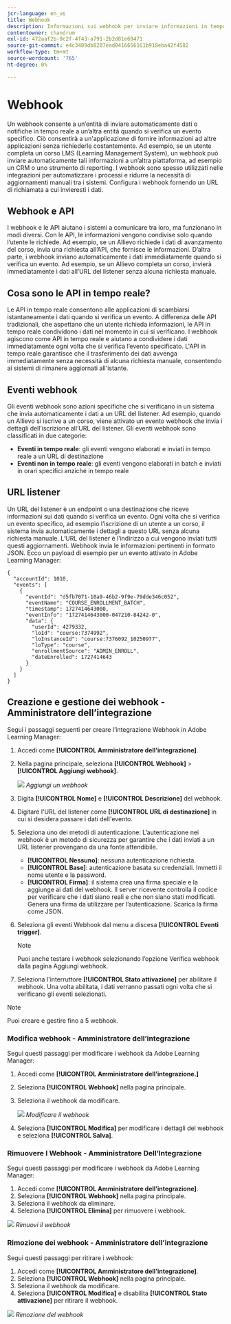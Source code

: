 ```yaml
---
jcr-language: en_us
title: Webhook
description: Informazioni sui webhook per inviare informazioni in tempo reale, come iscrizioni a corsi, creazione di corsi e altre informazioni, a un URL specifico
contentowner: chandrum
exl-id: 472aaf2b-9c2f-4f43-a791-2b2d81e69471
source-git-commit: e4c3489db8207ead0416656161b918eba42f4582
workflow-type: tm+mt
source-wordcount: '765'
ht-degree: 0%

---
```


# Webhook

Un webhook consente a un’entità di inviare automaticamente dati o notifiche in tempo reale a un’altra entità quando si verifica un evento specifico. Ciò consentirà a un&#39;applicazione di fornire informazioni ad altre applicazioni senza richiederle costantemente. Ad esempio, se un utente completa un corso LMS (Learning Management System), un webhook può inviare automaticamente tali informazioni a un’altra piattaforma, ad esempio un CRM o uno strumento di reporting. I webhook sono spesso utilizzati nelle integrazioni per automatizzare i processi e ridurre la necessità di aggiornamenti manuali tra i sistemi. Configura i webhook fornendo un URL di richiamata a cui invieresti i dati.

## Webhook e API

I webhook e le API aiutano i sistemi a comunicare tra loro, ma funzionano in modi diversi. Con le API, le informazioni vengono condivise solo quando l’utente le richiede. Ad esempio, se un Allievo richiede i dati di avanzamento del corso, invia una richiesta all’API, che fornisce le informazioni. D’altra parte, i webhook inviano automaticamente i dati immediatamente quando si verifica un evento. Ad esempio, se un Allievo completa un corso, invierà immediatamente i dati all’URL del listener senza alcuna richiesta manuale.

## Cosa sono le API in tempo reale?

Le API in tempo reale consentono alle applicazioni di scambiarsi istantaneamente i dati quando si verifica un evento. A differenza delle API tradizionali, che aspettano che un utente richieda informazioni, le API in tempo reale condividono i dati nel momento in cui si verificano. I webhook agiscono come API in tempo reale e aiutano a condividere i dati immediatamente ogni volta che si verifica l’evento specificato. L&#39;API in tempo reale garantisce che il trasferimento dei dati avvenga immediatamente senza necessità di alcuna richiesta manuale, consentendo ai sistemi di rimanere aggiornati all&#39;istante.

## Eventi webhook

Gli eventi webhook sono azioni specifiche che si verificano in un sistema che invia automaticamente i dati a un URL del listener. Ad esempio, quando un Allievo si iscrive a un corso, viene attivato un evento webhook che invia i dettagli dell’iscrizione all’URL del listener.
Gli eventi webhook sono classificati in due categorie:

* **Eventi in tempo reale**: gli eventi vengono elaborati e inviati in tempo reale a un URL di destinazione
* **Eventi non in tempo reale**: gli eventi vengono elaborati in batch e inviati in orari specifici anziché in tempo reale

## URL listener

Un URL del listener è un endpoint o una destinazione che riceve informazioni sui dati quando si verifica un evento. Ogni volta che si verifica un evento specifico, ad esempio l’iscrizione di un utente a un corso, il sistema invia automaticamente i dettagli a questo URL senza alcuna richiesta manuale. L’URL del listener è l’indirizzo a cui vengono inviati tutti questi aggiornamenti.
Webhook invia le informazioni pertinenti in formato JSON. Ecco un payload di esempio per un evento attivato in Adobe Learning Manager:

```
{
  "accountId": 1010,
  "events": [
    {
      "eventId": "d5fb7071-10a9-46b2-9f9e-79dde346c052",
      "eventName": "COURSE_ENROLLMENT_BATCH",
      "timestamp": 1727414643000,
      "eventInfo": "1727414643000-047210-84242-0",
      "data": {
        "userId": 4279332,
        "loId": "course:7374992",
        "loInstanceId": "course:7376092_10250977",
        "loType": "course",
        "enrollmentSource": "ADMIN_ENROLL",
        "dateEnrolled": 1727414643
      }
    }
  ]
}
```

## Creazione e gestione dei webhook - Amministratore dell’integrazione

Segui i passaggi seguenti per creare l’integrazione Webhook in Adobe Learning Manager:

1. Accedi come **[!UICONTROL Amministratore dell’integrazione]**.
2. Nella pagina principale, seleziona **[!UICONTROL Webhook]** > **[!UICONTROL Aggiungi webhook]**.

   ![](assets/create-webhook.png)
   _Aggiungi un webhook_

3. Digita **[!UICONTROL Nome]** e **[!UICONTROL Descrizione]** del webhook.
4. Digitare l&#39;URL del listener come **[!UICONTROL URL di destinazione]** in cui si desidera passare i dati dell&#39;evento.
5. Seleziona uno dei metodi di autenticazione:
L’autenticazione nei webhook è un metodo di sicurezza per garantire che i dati inviati a un URL listener provengano da una fonte attendibile.
   * **[!UICONTROL Nessuno]**: nessuna autenticazione richiesta.
   * **[!UICONTROL Base]**: autenticazione basata su credenziali. Immetti il nome utente e la password.
   * **[!UICONTROL Firma]**: il sistema crea una firma speciale e la aggiunge ai dati del webhook. Il server ricevente controlla il codice per verificare che i dati siano reali e che non siano stati modificati. Genera una firma da utilizzare per l’autenticazione. Scarica la firma come JSON.
6. Seleziona gli eventi Webhook dal menu a discesa **[!UICONTROL Eventi trigger]**.

   >[!NOTE]
   >
   >Puoi anche testare i webhook selezionando l’opzione Verifica webhook dalla pagina Aggiungi webhook.

7. Seleziona l&#39;interruttore **[!UICONTROL Stato attivazione]** per abilitare il webhook. Una volta abilitata, i dati verranno passati ogni volta che si verificano gli eventi selezionati.

>[!NOTE]
>
>Puoi creare e gestire fino a 5 webhook.

### Modifica webhook - Amministratore dell’integrazione

Segui questi passaggi per modificare i webhook da Adobe Learning Manager:

1. Accedi come **[!UICONTROL Amministratore dell’integrazione.]**
2. Seleziona **[!UICONTROL Webhook]** nella pagina principale.
3. Seleziona il webhook da modificare.

   ![](assets/edit-webhook.png)
   _Modificare il webhook_
4. Seleziona **[!UICONTROL Modifica]** per modificare i dettagli del webhook e seleziona **[!UICONTROL Salva]**.

### Rimuovere I Webhook - Amministratore Dell’Integrazione

Segui questi passaggi per modificare i webhook da Adobe Learning Manager:

1. Accedi come **[!UICONTROL Amministratore dell’integrazione]**.
2. Seleziona **[!UICONTROL Webhook]** nella pagina principale.
3. Seleziona il webhook da eliminare.
4. Seleziona **[!UICONTROL Elimina]** per rimuovere i webhook.

![](assets/delete-webhooks.png)
_Rimuovi il webhook_

### Rimozione dei webhook - Amministratore dell’integrazione

Segui questi passaggi per ritirare i webhook:

1. Accedi come **[!UICONTROL Amministratore dell’integrazione]**.
2. Seleziona **[!UICONTROL Webhook]** nella pagina principale.
3. Seleziona il webhook da modificare.
4. Seleziona **[!UICONTROL Modifica]** e disabilita **[!UICONTROL Stato attivazione]** per ritirare il webhook.

![](assets/retire-webhook.png)
_Rimozione del webhook_
